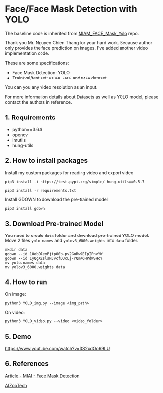 # Face/Face Mask Detection with YOLO

The baseline code is inherited from [MIAM_FACE_Mask_Yolo](https://github.com/thangnch/MIAI_Face_Mask_YOLO) repo. 

Thank you Mr. Nguyen Chien Thang for your hard work. Because author only provides the face prediction on images. I've added another video implementation code. 

These are some specifications:

* Face Mask Detection: YOLO
* Train/val/test set: `WIDER FACE` and `MAFA` dataset

You can you any video resolution as an input. 

For more information details about Datasets as well as YOLO model, please contact the authors in reference. 

## 1. Requirements

* python==3.6.9
* opencv
* imutils
* hung-utils

## 2. How to install packages
Install my custom packages for reading video and export video

```
pip3 install -i https://test.pypi.org/simple/ hung-utils==0.5.7
```

```
pip3 install -r requirements.txt
```

Install GDOWN to download the pre-trained model
```
pip3 install gdown
```

## 3. Download Pre-trained Model
You need to create `data` folder and download pre-trained YOLO model. Move 2 files `yolo.names` and `yolov3_6000.weights` into `data` folder.
```
mkdir data
gdown --id 10obD7emPjtp00b-pv2GuRw9EIpIPnvYW
gdown --id 1yQgXZslsNJvcfDJcLj-rQm76HPdWSHcY
mv yolo.names data
mv yolov3_6000.weights data
```


## 4. How to run 

On image: 

```
python3 YOLO_img.py --image <img_path>
```

On video: 

```
python3 YOLO_video.py --video <video_folder>
```

## 5. Demo

https://www.youtube.com/watch?v=DS2xdOo69LU

## 6. References

[Article - MIAI - Face Mask Detection ](https://www.miai.vn/2020/04/27/nhan-dien-deo-khau-trang-face-mask-detection-bang-yolo/)

[AIZooTech](https://github.com/AIZOOTech/FaceMaskDetection)

